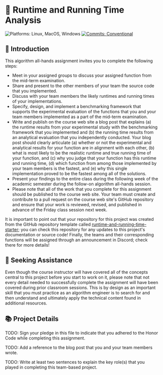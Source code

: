 # 🔬 Runtime and Running Time Analysis

![Platforms: Linux, MacOS, Windows](https://img.shields.io/badge/Platform-Linux%20%7C%20MacOS%20%7C%20Windows-blue.svg)
[![Commits: Conventional](https://img.shields.io/badge/Commits-Conventional-blue.svg)](https://www.conventionalcommits.org/en/v1.0.0/)

## 🏁 Introduction

This algorithm all-hands assignment invites you to complete the following steps:

- Meet in your assigned groups to discuss your assigned function from the
mid-term examination.
- Share and present to the other members of your team the source code that you
implemented.
- Discuss with your team members the likely runtimes and running times of your
implementations.
- Specify, design, and implement a benchmarking framework that supports the
experimental evaluation of the functions that you and your team members
implemented as a part of the mid-term examination.
- Write and publish on the course web site a blog post that explains (a) the
runtime results from your experimental study with the benchmarking framework
that you implemented and (b) the running time results from an analytical
evaluation that you independently conducted. Your blog post should clearly
articulate (a) whether or not the experimental and analytical results for your
function are in alignment with each other, (b) what is most likely to be the
realistic runtime and true running time of your function, and (c) why you judge
that your function has this runtime and running time, (d) which function from
among those implemented by your team members is the fastest, and (e) why this
single implementation proved to be the fastest among all of the solutions.
- Present your findings to the entire class during the following week of the
academic semester during the follow-on algorithm all-hands session.
- Please note that all of the work that you complete for this assignment should
be published to the course web site. Your team must create and contribute to a
pull request on the course web site's GitHub repository and ensure that your
work is reviewed, revised, and published in advance of the Friday class session
next week.

It is important to point out that your repository for this project was created
from the GitHub repository template called
[runtime-and-running-time-starter](https://github.com/Algorithmology/running-time-starter);
you can check this repository for any updates to this project's documentation
or source code! Finally, the teams and their corresponding functions will be
assigned through an announcement in Discord; check there for more details!

## 🤝 Seeking Assistance

Even though the course instructor will have covered all of the concepts central
to this project before you start to work on it, please note that not every
detail needed to successfully complete the assignment will have been covered
during prior classroom sessions. This is by design as an important skill that
you must practice as an algorithm engineer is to search for and then understand
and ultimately apply the technical content found in additional resources.

## 📚 Project Details

TODO: Sign your pledge in this file to indicate that you adhered to the Honor
Code while completing this assignment.

TODO: Add a reference to the blog post that you and your team members wrote.

TODO: Write at least two sentences to explain the key role(s) that you played
in completing this team-based project.
